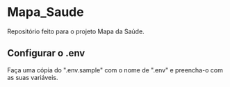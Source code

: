 # Mapa_Saude
Repositório feito para o projeto Mapa da Saúde.

## Configurar o .env 
Faça uma cópia do ".env.sample" com o nome de ".env" e preencha-o com as suas variáveis.
